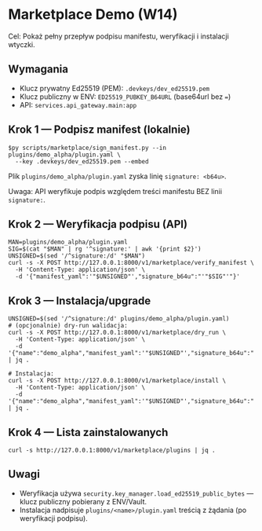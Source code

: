 # Marketplace Demo (W14)

Cel: Pokaż pełny przepływ podpisu manifestu, weryfikacji i instalacji wtyczki.

## Wymagania
- Klucz prywatny Ed25519 (PEM): `.devkeys/dev_ed25519.pem`
- Klucz publiczny w ENV: `ED25519_PUBKEY_B64URL` (base64url bez `=`)
- API: `services.api_gateway.main:app`

## Krok 1 — Podpisz manifest (lokalnie)

```
$py scripts/marketplace/sign_manifest.py --in plugins/demo_alpha/plugin.yaml \
  --key .devkeys/dev_ed25519.pem --embed
```

Plik `plugins/demo_alpha/plugin.yaml` zyska linię `signature: <b64u>`.

Uwaga: API weryfikuje podpis względem treści manifestu BEZ linii `signature:`.

## Krok 2 — Weryfikacja podpisu (API)

```
MAN=plugins/demo_alpha/plugin.yaml
SIG=$(cat "$MAN" | rg '^signature:' | awk '{print $2}')
UNSIGNED=$(sed '/^signature:/d' "$MAN")
curl -s -X POST http://127.0.0.1:8000/v1/marketplace/verify_manifest \
  -H 'Content-Type: application/json' \
  -d '{"manifest_yaml":'"$UNSIGNED"',"signature_b64u":"'"$SIG"'"}'
```

## Krok 3 — Instalacja/upgrade

```
UNSIGNED=$(sed '/^signature:/d' plugins/demo_alpha/plugin.yaml)
# (opcjonalnie) dry‑run walidacja:
curl -s -X POST http://127.0.0.1:8000/v1/marketplace/dry_run \
  -H 'Content-Type: application/json' \
  -d '{"name":"demo_alpha","manifest_yaml":'"$UNSIGNED"',"signature_b64u":"'"$SIG"'"}' | jq .

# Instalacja:
curl -s -X POST http://127.0.0.1:8000/v1/marketplace/install \
  -H 'Content-Type: application/json' \
  -d '{"name":"demo_alpha","manifest_yaml":'"$UNSIGNED"',"signature_b64u":"'"$SIG"'"}' | jq .
```

## Krok 4 — Lista zainstalowanych

```
curl -s http://127.0.0.1:8000/v1/marketplace/plugins | jq .
```

## Uwagi
- Weryfikacja używa `security.key_manager.load_ed25519_public_bytes` — klucz publiczny pobierany z ENV/Vault.
- Instalacja nadpisuje `plugins/<name>/plugin.yaml` treścią z żądania (po weryfikacji podpisu).
